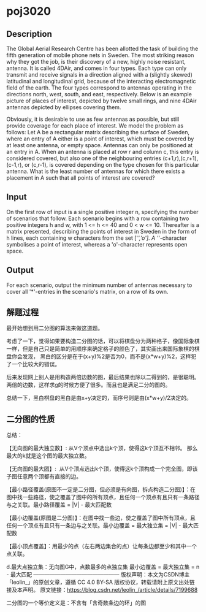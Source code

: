 # poj3020

## Description

The Global Aerial Research Centre has been allotted the task of building the fifth generation of mobile phone nets in Sweden. The most striking reason why they got the job, is their discovery of a new, highly noise resistant, antenna. It is called 4DAir, and comes in four types. Each type can only transmit and receive signals in a direction aligned with a (slightly skewed) latitudinal and longitudinal grid, because of the interacting electromagnetic field of the earth. The four types correspond to antennas operating in the directions north, west, south, and east, respectively. Below is an example picture of places of interest, depicted by twelve small rings, and nine 4DAir antennas depicted by ellipses covering them.

Obviously, it is desirable to use as few antennas as possible, but still provide coverage for each place of interest. We model the problem as follows: Let A be a rectangular matrix describing the surface of Sweden, where an entry of A either is a point of interest, which must be covered by at least one antenna, or empty space. Antennas can only be positioned at an entry in A. When an antenna is placed at row r and column c, this entry is considered covered, but also one of the neighbouring entries (c+1,r),(c,r+1),(c-1,r), or (c,r-1), is covered depending on the type chosen for this particular antenna. What is the least number of antennas for which there exists a placement in A such that all points of interest are covered?

## Input

On the first row of input is a single positive integer n, specifying the number of scenarios that follow. Each scenario begins with a row containing two positive integers h and w, with 1 <= h <= 40 and 0 < w <= 10. Thereafter is a matrix presented, describing the points of interest in Sweden in the form of h lines, each containing w characters from the set ['*','o']. A '*'-character symbolises a point of interest, whereas a 'o'-character represents open space.

## Output

For each scenario, output the minimum number of antennas necessary to cover all '*'-entries in the scenario's matrix, on a row of its own.

## 解题过程

最开始想到用二分图的算法来做这道题。

考虑了一下，觉得如果要构造二分图的话，可以将棋盘分为两种格子，像国际象棋一样，但是自己只是简单的用顺序来确定格子的颜色了，其实画出来国际象棋的棋盘你会发现，
黑白的区分是在于(x+y)%2是否为0，而不是(x*w+y)%2，这样犯了一个比较大的错误。

后来发现网上别人是用构造两倍边数的图，最后结果也除以二得到的，是很聪明。两倍的边数，这样求g的时候方便了很多。而且也是满足二分的图的。

总结一下，黑白棋盘的黑白是由x+y决定的，而序号则是由(x*w+y)/2决定的。

## 二分图的性质

总结：

【无向图的最大独立数】: 从V个顶点中选出k个顶，使得这k个顶互不相邻。 那么最大的k就是这个图的最大独立数。

【无向图的最大团】:  从V个顶点选出k个顶，使得这k个顶构成一个完全图，即该子图任意两个顶都有直接的边。

【最小路径覆盖(原图不一定是二分图，但必须是有向图，拆点构造二分图)】：在图中找一些路径，使之覆盖了图中的所有顶点，且任何一个顶点有且只有一条路径与之关联。最小路径覆盖 = |V| - 最大匹配数

【最小边覆盖(原图是二分图)】：在图中找一些边，使之覆盖了图中所有顶点，且任何一个顶点有且只有一条边与之关联。最小边覆盖 = 最大独立集 = |V| - 最大匹配数

【最小顶点覆盖】：用最少的点（左右两边集合的点）让每条边都至少和其中一个点关联。

d.最大点独立集：无向图G中，点数最多的点独立集
最小边覆盖 = 最大独立集 = n - 最大匹配
————————————————
版权声明：本文为CSDN博主「leolin_」的原创文章，遵循 CC 4.0 BY-SA 版权协议，转载请附上原文出处链接及本声明。
原文链接：https://blog.csdn.net/leolin_/article/details/7199688

二分图的一个等价定义是：不含有「含奇数条边的环」的图